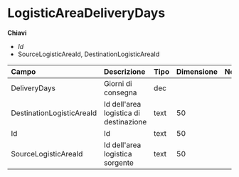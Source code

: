 # LogisticAreaDeliveryDays

  
 **Chiavi**

* _Id_
* SourceLogisticAreaId, DestinationLogisticAreaId

| Campo | Descrizione | Tipo | Dimensione | Note |
| :--- | :--- | :--- | :--- | :--- |
| DeliveryDays | Giorni di consegna | dec |  |  |
| DestinationLogisticAreaId | Id dell'area logistica di destinazione | text | 50 |  |
| Id | Id | text | 50 |  |
| SourceLogisticAreaId | Id dell'area logistica sorgente | text | 50 |  |

